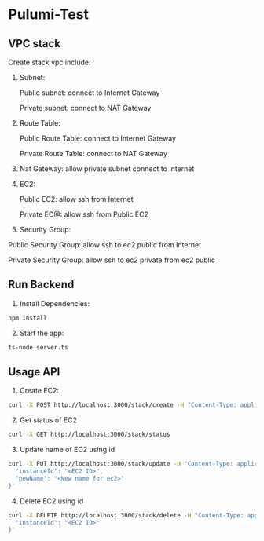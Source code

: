 # Pulumi-Test

## VPC stack
Create stack vpc include: 

1. Subnet:

    Public subnet: connect to Internet Gateway

    Private subnet: connect to NAT Gateway


2. Route Table:   

    Public Route Table: connect to Internet Gateway

    Private Route Table: connect to NAT Gateway

3. Nat Gateway: allow private subnet connect to Internet

4. EC2:

    Public EC2: allow ssh from Internet

    Private EC@: allow ssh from Public EC2


5. Security Group:

Public Security Group: allow ssh to ec2 public from Internet

Private Security Group: allow ssh to ec2 private from ec2 public


## Run Backend
1. Install Dependencies:
```sh
npm install
```

2. Start the app:
```sh
ts-node server.ts
```

## Usage API
1. Create EC2:
```sh
curl -X POST http://localhost:3000/stack/create -H "Content-Type: application/json" -d '{"instanceName": "<EC2 name>"}'
```

2. Get status of EC2
```sh
curl -X GET http://localhost:3000/stack/status
```

3. Update name of EC2 using id
```sh
curl -X PUT http://localhost:3000/stack/update -H "Content-Type: application/json" -d '{
  "instanceId": "<EC2 ID>",
  "newName": "<New name for ec2>"
}'
```

4. Delete EC2 using id
```sh
curl -X DELETE http://localhost:3000/stack/delete -H "Content-Type: application/json" -d '{
  "instanceId": "<EC2 ID>"
}'
```